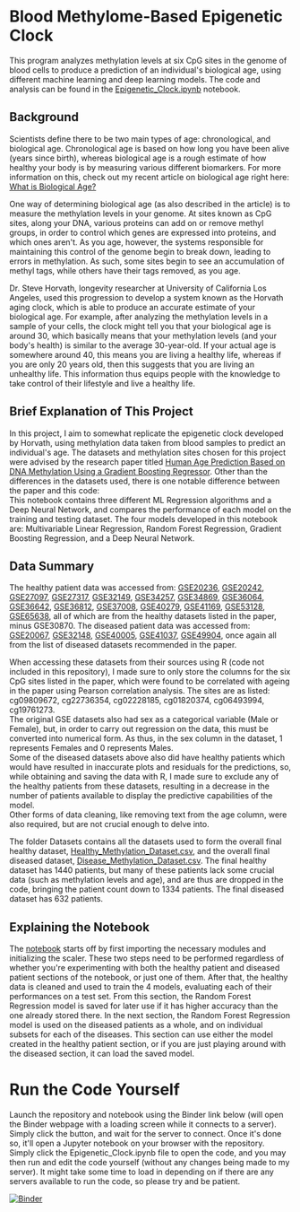 # Blood Methylome-Based Epigenetic Clock
This program analyzes methylation levels at six CpG sites in the genome of blood cells to produce a prediction of an individual's biological age, using different machine learning and deep learning models. The code and analysis can be found in the [Epigenetic_Clock.ipynb](https://github.com/AkshajD/Epigenetic-Clock/blob/main/Epigenetic_Clock.ipynb) notebook.
## Background
Scientists define there to be two main types of age: chronological, and biological age. Chronological age is based on how long you have been alive (years since birth), whereas biological age is a rough estimate of how healthy your body is by measuring various different biomarkers. For more information on this, check out my recent article on biological age right here: [What is Biological Age?](https://medium.com/biotein/what-is-biological-age-383692f53e60)

One way of determining biological age (as also described in the article) is to measure the methylation levels in your genome. At sites known as CpG sites, along your DNA, various proteins can add on or remove methyl groups, in order to control which genes are expressed into proteins, and which ones aren't. As you age, however, the systems responsible for maintaining this control of the genome begin to break down, leading to errors in methylation. As such, some sites begin to see an accumulation of methyl tags, while others have their tags removed, as you age.

Dr. Steve Horvath, longevity researcher at University of California Los Angeles, used this progression to develop a system known as the Horvath aging clock, which is able to produce an accurate estimate of your biological age. For example, after analyzing the methylation levels in a sample of your cells, the clock might tell you that your biological age is around 30, which basically means that your methylation levels (and your body's health) is similar to the average 30-year-old. If your actual age is somewhere around 40, this means you are living a healthy life, whereas if you are only 20 years old, then this suggests that you are living an unhealthy life. This information thus equips people with the knowledge to take control of their lifestyle and live a healthy life.

## Brief Explanation of This Project
In this project, I aim to somewhat replicate the epigenetic clock developed by Horvath, using methylation data taken from blood samples to predict an individual's age. The datasets and methylation sites chosen for this project were advised by the research paper titled [Human Age Prediction Based on DNA Methylation Using a Gradient Boosting Regressor](https://doi.org/10.3390/genes9090424). Other than the differences in the datasets used, there is one notable difference between the paper and this code:   
   This notebook contains three different ML Regression algorithms and a Deep Neural Network, and compares the performance of each model on the training and testing dataset. The four models developed in this notebook are: Multivariable Linear Regression, Random Forest Regression, Gradient Boosting Regression, and a Deep Neural Network.

## Data Summary
The healthy patient data was accessed from: [GSE20236](https://www.ncbi.nlm.nih.gov/geo/query/acc.cgi?acc=GSE20236), [GSE20242](https://www.ncbi.nlm.nih.gov/geo/query/acc.cgi?acc=GSE20242), [GSE27097](https://www.ncbi.nlm.nih.gov/geo/query/acc.cgi?acc=GSE27097), [GSE27317](https://www.ncbi.nlm.nih.gov/geo/query/acc.cgi?acc=GSE27317), [GSE32149](https://www.ncbi.nlm.nih.gov/geo/query/acc.cgi?acc=GSE32149), [GSE34257](https://www.ncbi.nlm.nih.gov/geo/query/acc.cgi?acc=GSE34257), [GSE34869](https://www.ncbi.nlm.nih.gov/geo/query/acc.cgi?acc=GSE34869), [GSE36064](https://www.ncbi.nlm.nih.gov/geo/query/acc.cgi?acc=GSE36064), [GSE36642](https://www.ncbi.nlm.nih.gov/geo/query/acc.cgi?acc=GSE36642), [GSE36812](https://www.ncbi.nlm.nih.gov/geo/query/acc.cgi?acc=GSE36812), [GSE37008](https://www.ncbi.nlm.nih.gov/geo/query/acc.cgi?acc=GSE37008), [GSE40279](https://www.ncbi.nlm.nih.gov/geo/query/acc.cgi?acc=GSE40279), [GSE41169](https://www.ncbi.nlm.nih.gov/geo/query/acc.cgi?acc=GSE41169), [GSE53128](https://www.ncbi.nlm.nih.gov/geo/query/acc.cgi?acc=GSE53128), [GSE65638](https://www.ncbi.nlm.nih.gov/geo/query/acc.cgi?acc=GSE65638), all of which are from the healthy datasets listed in the paper, minus GSE30870.
The diseased patient data was accessed from: [GSE20067](https://www.ncbi.nlm.nih.gov/geo/query/acc.cgi?acc=GSE20067), [GSE32148](https://www.ncbi.nlm.nih.gov/geo/query/acc.cgi?acc=GSE32148), [GSE40005](https://www.ncbi.nlm.nih.gov/geo/query/acc.cgi?acc=GSE40005), [GSE41037](https://www.ncbi.nlm.nih.gov/geo/query/acc.cgi?acc=GSE41037), [GSE49904](https://www.ncbi.nlm.nih.gov/geo/query/acc.cgi?acc=49904), once again all from the list of diseased datasets recommended in the paper.

When accessing these datasets from their sources using R (code not included in this repository), I made sure to only store the columns for the six CpG sites listed in the paper, which were found to be correlated with ageing in the paper using Pearson correlation analysis. The sites are as listed: cg09809672, cg22736354, cg02228185, cg01820374, cg06493994, cg19761273.  
The original GSE datasets also had sex as a categorical variable (Male or Female), but, in order to carry out regression on the data, this must be converted into numerical form. As thus, in the sex column in the dataset, 1 represents Females and 0 represents Males.   
Some of the diseased datasets above also did have healthy patients which would have resulted in inaccurate plots and residuals for the predictions, so, while obtaining and saving the data with R, I made sure to exclude any of the healthy patients from these datasets, resulting in a decrease in the number of patients available to display the predictive capabilities of the model.   
Other forms of data cleaning, like removing text from the age column, were also required, but are not crucial enough to delve into.

The folder Datasets contains all the datasets used to form the overall final healthy dataset, [Healthy_Methylation_Dataset.csv](https://github.com/AkshajD/Epigenetic-Clock/blob/main/Datasets/Healthy/Healthy_Methylation_Dataset.csv), and the overall final diseased dataset, [Disease_Methylation_Dataset.csv](https://github.com/AkshajD/Epigenetic-Clock/blob/main/Datasets/Diseased/Disease_Methylation_Dataset.csv). The final healthy dataset has 1440 patients, but many of these patients lack some crucial data (such as methylation levels and age), and are thus are dropped in the code, bringing the patient count down to 1334 patients. The final diseased dataset has 632 patients.

## Explaining the Notebook
The [notebook](https://github.com/AkshajD/Epigenetic-Clock/blob/main/Epigenetic_Clock.ipynb) starts off by first importing the necessary modules and initializing the scaler. These two steps need to be performed regardless of whether you're experimenting with both the healthy patient and diseased patient sections of the notebook, or just one of them. After that, the healthy data is cleaned and used to train the 4 models, evaluating each of their performances on a test set. From this section, the Random Forest Regression model is saved for later use if it has higher accuracy than the one already stored there. In the next section, the Random Forest Regression model is used on the diseased patients as a whole, and on individual subsets for each of the diseases. This section can use either the model created in the healthy patient section, or if you are just playing around with the diseased section, it can load the saved model.

# Run the Code Yourself
Launch the repository and notebook using the Binder link below (will open the Binder webpage with a loading screen while it connects to a server). Simply click the button, and wait for the server to connect. Once it's done so, it'll open a Jupyter notebook on your browser with the repository. Simply click the Epigenetic_Clock.ipynb file to open the code, and you may then run and edit the code yourself (without any changes being made to my server). It might take some time to load in depending on if there are any servers available to run the code, so please try and be patient.  
   
[![Binder](https://mybinder.org/badge_logo.svg)](https://mybinder.org/v2/gh/AkshajD/Epigenetic-Clock/HEAD)

